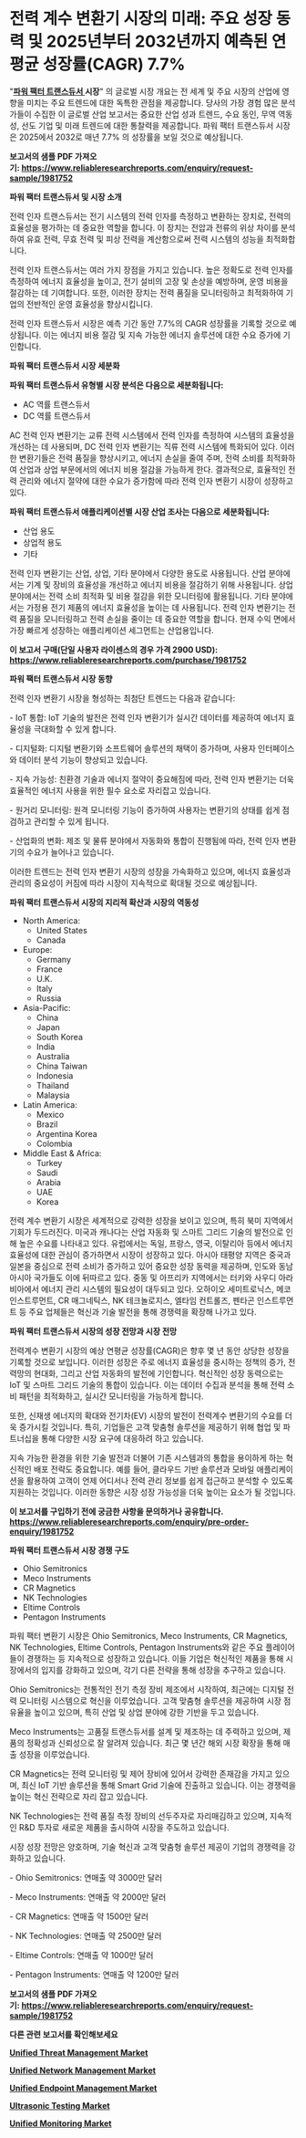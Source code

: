 <p><h1>전력 계수 변환기 시장의 미래: 주요 성장 동력 및 2025년부터 2032년까지 예측된 연평균 성장률(CAGR) 7.7%</h1></p><p>"<strong><a href="https://www.reliableresearchreports.com/power-factor-transducers-r1981752?utm_campaign=105&utm_medium=7&utm_source=Github&utm_content=ia&utm_term=08042025&utm_id=power-factor-transducers">파워 팩터 트랜스듀서&nbsp;</a></strong><strong>시장</strong>" 의 글로벌 시장 개요는 전 세계 및 주요 시장의 산업에 영향을 미치는 주요 트렌드에 대한 독특한 관점을 제공합니다. 당사의 가장 경험 많은 분석가들이 수집한 이 글로벌 산업 보고서는 중요한 산업 성과 트렌드, 수요 동인, 무역 역동성, 선도 기업 및 미래 트렌드에 대한 통찰력을 제공합니다. 파워 팩터 트랜스듀서 시장은 2025에서 2032로 매년 7.7% 의 성장률을 보일 것으로 예상됩니다.&nbsp;</p>
<p><strong>보고서의 샘플 PDF 가져오기:&nbsp;<a href="https://www.reliableresearchreports.com/enquiry/request-sample/1981752?utm_campaign=105&utm_medium=7&utm_source=Github&utm_content=ia&utm_term=08042025&utm_id=power-factor-transducers">https://www.reliableresearchreports.com/enquiry/request-sample/1981752</a></strong></p>
<p><strong>파워 팩터 트랜스듀서 및 시장 소개</strong></p>
<p><p>전력 인자 트랜스듀서는 전기 시스템의 전력 인자를 측정하고 변환하는 장치로, 전력의 효율성을 평가하는 데 중요한 역할을 합니다. 이 장치는 전압과 전류의 위상 차이를 분석하여 유효 전력, 무효 전력 및 피상 전력을 계산함으로써 전력 시스템의 성능을 최적화합니다.</p><p>전력 인자 트랜스듀서는 여러 가지 장점을 가지고 있습니다. 높은 정확도로 전력 인자를 측정하여 에너지 효율성을 높이고, 전기 설비의 고장 및 손상을 예방하며, 운영 비용을 절감하는 데 기여합니다. 또한, 이러한 장치는 전력 품질을 모니터링하고 최적화하여 기업의 전반적인 운영 효율성을 향상시킵니다.</p><p>전력 인자 트랜스듀서 시장은 예측 기간 동안 7.7%의 CAGR 성장률을 기록할 것으로 예상됩니다. 이는 에너지 비용 절감 및 지속 가능한 에너지 솔루션에 대한 수요 증가에 기인합니다.</p></p>
<p><strong>파워 팩터 트랜스듀서 시장 세분화</strong></p>
<p><strong>파워 팩터 트랜스듀서 유형별 시장 분석은 다음으로 세분화됩니다:</strong></p>
<p><ul><li>AC 역률 트랜스듀서</li><li>DC 역률 트랜스듀서</li></ul></p>
<p><p>AC 전력 인자 변환기는 교류 전력 시스템에서 전력 인자를 측정하여 시스템의 효율성을 개선하는 데 사용되며, DC 전력 인자 변환기는 직류 전력 시스템에 특화되어 있다. 이러한 변환기들은 전력 품질을 향상시키고, 에너지 손실을 줄여 주며, 전력 소비를 최적화하여 산업과 상업 부문에서의 에너지 비용 절감을 가능하게 한다. 결과적으로, 효율적인 전력 관리와 에너지 절약에 대한 수요가 증가함에 따라 전력 인자 변환기 시장이 성장하고 있다.</p></p>
<p><strong>파워 팩터 트랜스듀서 애플리케이션별 시장 산업 조사는 다음으로 세분화됩니다:</strong></p>
<p><ul><li>산업 용도</li><li>상업적 용도</li><li>기타</li></ul></p>
<p><p>전력 인자 변환기는 산업, 상업, 기타 분야에서 다양한 용도로 사용됩니다. 산업 분야에서는 기계 및 장비의 효율성을 개선하고 에너지 비용을 절감하기 위해 사용됩니다. 상업 분야에서는 전력 소비 최적화 및 비용 절감을 위한 모니터링에 활용됩니다. 기타 분야에서는 가정용 전기 제품의 에너지 효율성을 높이는 데 사용됩니다. 전력 인자 변환기는 전력 품질을 모니터링하고 전력 손실을 줄이는 데 중요한 역할을 합니다. 현재 수익 면에서 가장 빠르게 성장하는 애플리케이션 세그먼트는 산업용입니다.</p></p>
<p><strong>이 보고서 구매(단일 사용자 라이센스의 경우 가격 2900 USD): <a href="https://www.reliableresearchreports.com/purchase/1981752?utm_campaign=105&utm_medium=7&utm_source=Github&utm_content=ia&utm_term=08042025&utm_id=power-factor-transducers">https://www.reliableresearchreports.com/purchase/1981752</a></strong></p>
<p><strong>파워 팩터 트랜스듀서 시장 동향</strong></p>
<p><p>전력 인자 변환기 시장을 형성하는 최첨단 트렌드는 다음과 같습니다:</p><p>- IoT 통합: IoT 기술의 발전은 전력 인자 변환기가 실시간 데이터를 제공하여 에너지 효율성을 극대화할 수 있게 합니다. </p><p>- 디지털화: 디지털 변환기와 소프트웨어 솔루션의 채택이 증가하며, 사용자 인터페이스와 데이터 분석 기능이 향상되고 있습니다.</p><p>- 지속 가능성: 친환경 기술과 에너지 절약이 중요해짐에 따라, 전력 인자 변환기는 더욱 효율적인 에너지 사용을 위한 필수 요소로 자리잡고 있습니다.</p><p>- 원거리 모니터링: 원격 모니터링 기능이 증가하여 사용자는 변환기의 상태를 쉽게 점검하고 관리할 수 있게 됩니다.</p><p>- 산업화의 변화: 제조 및 물류 분야에서 자동화와 통합이 진행됨에 따라, 전력 인자 변환기의 수요가 늘어나고 있습니다.</p><p>이러한 트렌드는 전력 인자 변환기 시장의 성장을 가속화하고 있으며, 에너지 효율성과 관리의 중요성이 커짐에 따라 시장이 지속적으로 확대될 것으로 예상됩니다.</p></p>
<p><strong>파워 팩터 트랜스듀서 시장의 지리적 확산과 시장의 역동성</strong></p>
<p><ul>
    <li>
        North America:
        <ul>
            <li>United States</li>
            <li>Canada</li>
        </ul>
    </li>
    <li>
        Europe:
        <ul>
            <li>Germany</li>
            <li>France</li>
            <li>U.K.</li>
            <li>Italy</li>
            <li>Russia</li>
        </ul>
    </li>
    <li>
        Asia-Pacific:
        <ul>
            <li>China</li>
            <li>Japan</li>
            <li>South Korea</li>
            <li>India</li>
            <li>Australia</li>
            <li>China Taiwan</li>
            <li>Indonesia</li>
            <li>Thailand</li>
            <li>Malaysia</li>
        </ul>
    </li>
    <li>
        Latin America:
        <ul>
            <li>Mexico</li>
            <li>Brazil</li>
            <li>Argentina Korea</li>
            <li>Colombia</li>
        </ul>
    </li>
    <li>
        Middle East & Africa:
        <ul>
            <li>Turkey</li>
            <li>Saudi</li>
            <li>Arabia</li>
            <li>UAE</li>
            <li>Korea</li>
        </ul>
    </li>
    </ul></p>
<p><p>전력 계수 변환기 시장은 세계적으로 강력한 성장을 보이고 있으며, 특히 북미 지역에서 기회가 두드러진다. 미국과 캐나다는 산업 자동화 및 스마트 그리드 기술의 발전으로 인해 높은 수요를 나타내고 있다. 유럽에서는 독일, 프랑스, 영국, 이탈리아 등에서 에너지 효율성에 대한 관심이 증가하면서 시장이 성장하고 있다. 아시아 태평양 지역은 중국과 일본을 중심으로 전력 소비가 증가하고 있어 중요한 성장 동력을 제공하며, 인도와 동남아시아 국가들도 이에 뒤따르고 있다. 중동 및 아프리카 지역에서는 터키와 사우디 아라비아에서 에너지 관리 시스템의 필요성이 대두되고 있다. 오하이오 세미트로닉스, 메코 인스트루먼트, CR 매그네틱스, NK 테크놀로지스, 엘타임 컨트롤즈, 펜타곤 인스트루먼트 등 주요 업체들은 혁신과 기술 발전을 통해 경쟁력을 확장해 나가고 있다.</p></p>
<p><strong>파워 팩터 트랜스듀서 시장의 성장 전망과 시장 전망</strong></p>
<p><p>전력계수 변환기 시장의 예상 연평균 성장률(CAGR)은 향후 몇 년 동안 상당한 성장을 기록할 것으로 보입니다. 이러한 성장은 주로 에너지 효율성을 중시하는 정책의 증가, 전력망의 현대화, 그리고 산업 자동화의 발전에 기인합니다. 혁신적인 성장 동력으로는 IoT 및 스마트 그리드 기술의 통합이 있습니다. 이는 데이터 수집과 분석을 통해 전력 소비 패턴을 최적화하고, 실시간 모니터링을 가능하게 합니다.</p><p>또한, 신재생 에너지의 확대와 전기차(EV) 시장의 발전이 전력계수 변환기의 수요를 더욱 증가시킬 것입니다. 특히, 기업들은 고객 맞춤형 솔루션을 제공하기 위해 협업 및 파트너십을 통해 다양한 시장 요구에 대응하려 하고 있습니다. </p><p>지속 가능한 환경을 위한 기술 발전과 더불어 기존 시스템과의 통합을 용이하게 하는 혁신적인 배포 전략도 중요합니다. 예를 들어, 클라우드 기반 솔루션과 모바일 애플리케이션을 활용하여 고객이 언제 어디서나 전력 관리 정보를 쉽게 접근하고 분석할 수 있도록 지원하는 것입니다. 이러한 동향은 시장 성장 가능성을 더욱 높이는 요소가 될 것입니다.</p></p>
<p><strong>이 보고서를 구입하기 전에 궁금한 사항을 문의하거나 공유합니다. <a href="https://www.reliableresearchreports.com/enquiry/pre-order-enquiry/1981752?utm_campaign=105&utm_medium=7&utm_source=Github&utm_content=ia&utm_term=08042025&utm_id=power-factor-transducers">https://www.reliableresearchreports.com/enquiry/pre-order-enquiry/1981752</a></strong></p>
<p><strong>파워 팩터 트랜스듀서 시장 경쟁 구도</strong></p>
<p><ul><li>Ohio Semitronics</li><li>Meco Instruments</li><li>CR Magnetics</li><li>NK Technologies</li><li>Eltime Controls</li><li>Pentagon Instruments</li></ul></p>
<p><p>파워 팩터 변환기 시장은 Ohio Semitronics, Meco Instruments, CR Magnetics, NK Technologies, Eltime Controls, Pentagon Instruments와 같은 주요 플레이어들이 경쟁하는 등 지속적으로 성장하고 있습니다. 이들 기업은 혁신적인 제품을 통해 시장에서의 입지를 강화하고 있으며, 각기 다른 전략을 통해 성장을 추구하고 있습니다.</p><p>Ohio Semitronics는 전통적인 전기 측정 장비 제조에서 시작하여, 최근에는 디지털 전력 모니터링 시스템으로 혁신을 이루었습니다. 고객 맞춤형 솔루션을 제공하여 시장 점유율을 높이고 있으며, 특히 산업 및 상업 분야에 강한 기반을 두고 있습니다.</p><p>Meco Instruments는 고품질 트랜스듀서를 설계 및 제조하는 데 주력하고 있으며, 제품의 정확성과 신뢰성으로 잘 알려져 있습니다. 최근 몇 년간 해외 시장 확장을 통해 매출 성장을 이루었습니다.</p><p>CR Magnetics는 전력 모니터링 및 제어 장비에 있어서 강력한 존재감을 가지고 있으며, 최신 IoT 기반 솔루션을 통해 Smart Grid 기술에 진출하고 있습니다. 이는 경쟁력을 높이는 혁신 전략으로 자리 잡고 있습니다.</p><p>NK Technologies는 전력 품질 측정 장비의 선두주자로 자리매김하고 있으며, 지속적인 R&D 투자로 새로운 제품을 출시하여 시장을 주도하고 있습니다. </p><p>시장 성장 전망은 양호하며, 기술 혁신과 고객 맞춤형 솔루션 제공이 기업의 경쟁력을 강화하고 있습니다.</p><p>- Ohio Semitronics: 연매출 약 3000만 달러</p><p>- Meco Instruments: 연매출 약 2000만 달러</p><p>- CR Magnetics: 연매출 약 1500만 달러</p><p>- NK Technologies: 연매출 약 2500만 달러</p><p>- Eltime Controls: 연매출 약 1000만 달러</p><p>- Pentagon Instruments: 연매출 약 1200만 달러</p></p>
<p><strong>보고서의 샘플 PDF 가져오기:&nbsp;<a href="https://www.reliableresearchreports.com/enquiry/request-sample/1981752?utm_campaign=105&utm_medium=7&utm_source=Github&utm_content=ia&utm_term=08042025&utm_id=power-factor-transducers">https://www.reliableresearchreports.com/enquiry/request-sample/1981752</a></strong></p>
<p><strong></strong></p>
<p><strong></strong></p>
<p><strong></strong></p>
<p><strong></strong></p>
<p><strong>다른 관련 보고서를 확인해보세요</strong></p>
<p><strong><p><a href="https://github.com/panciujoslin3/Market-Research-Report-List-1/blob/main/unified-threat-management-market.md?utm_campaign=105&utm_medium=7&utm_source=Github&utm_content=ia&utm_term=08042025&utm_id=power-factor-transducers">Unified Threat Management Market</a></p><p><a href="https://github.com/decockogbaro25/Market-Research-Report-List-1/blob/main/unified-network-management-market.md?utm_campaign=105&utm_medium=7&utm_source=Github&utm_content=ia&utm_term=08042025&utm_id=power-factor-transducers">Unified Network Management Market</a></p><p><a href="https://github.com/ghaligopezf5/Market-Research-Report-List-1/blob/main/unified-endpoint-management-market.md?utm_campaign=105&utm_medium=7&utm_source=Github&utm_content=ia&utm_term=08042025&utm_id=power-factor-transducers">Unified Endpoint Management Market</a></p><p><a href="https://github.com/latzerelfigo48/Market-Research-Report-List-1/blob/main/ultrasonic-testing-market.md?utm_campaign=105&utm_medium=7&utm_source=Github&utm_content=ia&utm_term=08042025&utm_id=power-factor-transducers">Ultrasonic Testing Market</a></p><p><a href="https://github.com/drielvinki/Market-Research-Report-List-1/blob/main/unified-monitoring-market.md?utm_campaign=105&utm_medium=7&utm_source=Github&utm_content=ia&utm_term=08042025&utm_id=power-factor-transducers">Unified Monitoring Market</a></p></strong></p>
<p></p>